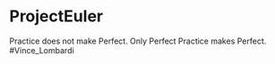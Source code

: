 # ProjectEuler
Practice does not make Perfect.
Only Perfect Practice makes Perfect.
#Vince_Lombardi
